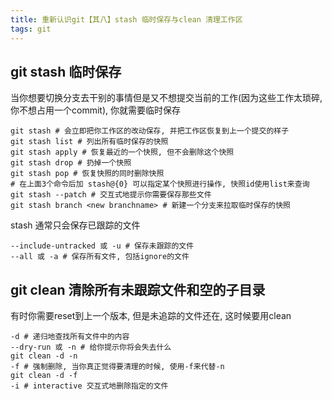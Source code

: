 ```yaml
---
title: 重新认识git【其八】stash 临时保存与clean 清理工作区
tags: git
---
```

## git stash 临时保存
当你想要切换分支去干别的事情但是又不想提交当前的工作(因为这些工作太琐碎, 你不想占用一个commit), 你就需要临时保存
```
git stash # 会立即把你工作区的改动保存, 并把工作区恢复到上一个提交的样子
git stash list # 列出所有临时保存的快照
git stash apply # 恢复最近的一个快照, 但不会删除这个快照
git stash drop # 扔掉一个快照
git stash pop # 恢复快照的同时删除快照
# 在上面3个命令后加 stash@{0} 可以指定某个快照进行操作, 快照id使用list来查询
git stash --patch # 交互式地提示你需要保存那些文件
git stash branch <new branchname> # 新建一个分支来拉取临时保存的快照
```
stash 通常只会保存已跟踪的文件
```
--include-untracked 或 -u # 保存未跟踪的文件
--all 或 -a # 保存所有文件, 包括ignore的文件
```

## git clean 清除所有未跟踪文件和空的子目录
有时你需要reset到上一个版本, 但是未追踪的文件还在, 这时候要用clean
```
-d # 递归地查找所有文件中的内容
--dry-run 或 -n # 给你提示你将会失去什么
git clean -d -n
-f # 强制删除, 当你真正觉得要清理的时候, 使用-f来代替-n
git clean -d -f
-i # interactive 交互式地删除指定的文件
```

